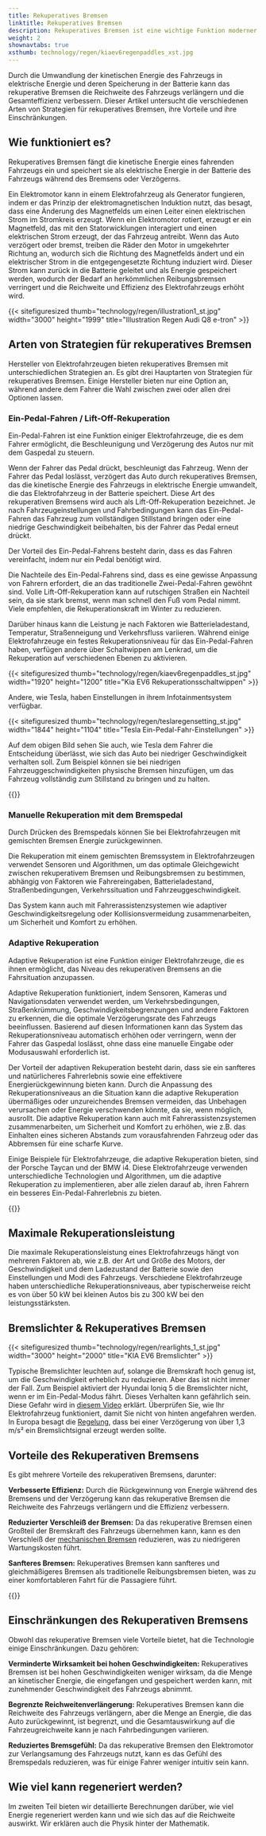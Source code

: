 ```yaml
---
title: Rekuperatives Bremsen
linktitle: Rekuperatives Bremsen
description: Rekuperatives Bremsen ist eine wichtige Funktion moderner Elektrofahrzeuge, die es dem Fahrzeug ermöglicht, während des Bremsens und Verzögerns Energie zurückzugewinnen.
weight: 2
shownavtabs: true
xsthumb: technology/regen/kiaev6regenpaddles_xst.jpg
---
```

<!-- markdownlint-disable MD033 -->
Durch die Umwandlung der kinetischen Energie des Fahrzeugs in elektrische Energie und deren Speicherung in der Batterie kann das rekuperative Bremsen die Reichweite des Fahrzeugs verlängern und die Gesamteffizienz verbessern. Dieser Artikel untersucht die verschiedenen Arten von Strategien für rekuperatives Bremsen, ihre Vorteile und ihre Einschränkungen.

## Wie funktioniert es?

Rekuperatives Bremsen fängt die kinetische Energie eines fahrenden Fahrzeugs ein und speichert sie als elektrische Energie in der Batterie des Fahrzeugs während des Bremsens oder Verzögerns.

Ein Elektromotor kann in einem Elektrofahrzeug als Generator fungieren, indem er das Prinzip der elektromagnetischen Induktion nutzt, das besagt, dass eine Änderung des Magnetfelds um einen Leiter einen elektrischen Strom im Stromkreis erzeugt. Wenn ein Elektromotor rotiert, erzeugt er ein Magnetfeld, das mit den Statorwicklungen interagiert und einen elektrischen Strom erzeugt, der das Fahrzeug antreibt. Wenn das Auto verzögert oder bremst, treiben die Räder den Motor in umgekehrter Richtung an, wodurch sich die Richtung des Magnetfelds ändert und ein elektrischer Strom in die entgegengesetzte Richtung induziert wird. Dieser Strom kann zurück in die Batterie geleitet und als Energie gespeichert werden, wodurch der Bedarf an herkömmlichen Reibungsbremsen verringert und die Reichweite und Effizienz des Elektrofahrzeugs erhöht wird.

{{< sitefiguresized thumb="technology/regen/illustration1_st.jpg" width="3000" height="1999" title="Illustration Regen Audi Q8 e-tron" >}}

## Arten von Strategien für rekuperatives Bremsen

Hersteller von Elektrofahrzeugen bieten rekuperatives Bremsen mit unterschiedlichen Strategien an. Es gibt drei Hauptarten von Strategien für rekuperatives Bremsen. Einige Hersteller bieten nur eine Option an, während andere dem Fahrer die Wahl zwischen zwei oder allen drei Optionen lassen.

### Ein-Pedal-Fahren / Lift-Off-Rekuperation

Ein-Pedal-Fahren ist eine Funktion einiger Elektrofahrzeuge, die es dem Fahrer ermöglicht, die Beschleunigung und Verzögerung des Autos nur mit dem Gaspedal zu steuern.

Wenn der Fahrer das Pedal drückt, beschleunigt das Fahrzeug. Wenn der Fahrer das Pedal loslässt, verzögert das Auto durch rekuperatives Bremsen, das die kinetische Energie des Fahrzeugs in elektrische Energie umwandelt, die das Elektrofahrzeug in der Batterie speichert. Diese Art des rekuperativen Bremsens wird auch als Lift-Off-Rekuperation bezeichnet. Je nach Fahrzeugeinstellungen und Fahrbedingungen kann das Ein-Pedal-Fahren das Fahrzeug zum vollständigen Stillstand bringen oder eine niedrige Geschwindigkeit beibehalten, bis der Fahrer das Pedal erneut drückt.

Der Vorteil des Ein-Pedal-Fahrens besteht darin, dass es das Fahren vereinfacht, indem nur ein Pedal benötigt wird.

Die Nachteile des Ein-Pedal-Fahrens sind, dass es eine gewisse Anpassung von Fahrern erfordert, die an das traditionelle Zwei-Pedal-Fahren gewöhnt sind. Volle Lift-Off-Rekuperation kann auf rutschigen Straßen ein Nachteil sein, da sie stark bremst, wenn man schnell den Fuß vom Pedal nimmt. Viele empfehlen, die Rekuperationskraft im Winter zu reduzieren.

Darüber hinaus kann die Leistung je nach Faktoren wie Batterieladestand, Temperatur, Straßenneigung und Verkehrsfluss variieren. Während einige Elektrofahrzeuge ein festes Rekuperationsniveau für das Ein-Pedal-Fahren haben, verfügen andere über Schaltwippen am Lenkrad, um die Rekuperation auf verschiedenen Ebenen zu aktivieren.

{{< sitefiguresized thumb="technology/regen/kiaev6regenpaddles_st.jpg" width="1920" height="1200" title="Kia EV6 Rekuperationsschaltwippen" >}}

Andere, wie Tesla, haben Einstellungen in ihrem Infotainmentsystem verfügbar.

{{< sitefiguresized thumb="technology/regen/teslaregensetting_st.jpg" width="1844" height="1104" title="Tesla Ein-Pedal-Fahr-Einstellungen" >}}

Auf dem obigen Bild sehen Sie auch, wie Tesla dem Fahrer die Entscheidung überlässt, wie sich das Auto bei niedriger Geschwindigkeit verhalten soll. Zum Beispiel können sie bei niedrigen Fahrzeuggeschwindigkeiten physische Bremsen hinzufügen, um das Fahrzeug vollständig zum Stillstand zu bringen und zu halten.

{{<evkxdisplayaddarticle />}}

### Manuelle Rekuperation mit dem Bremspedal

Durch Drücken des Bremspedals können Sie bei Elektrofahrzeugen mit gemischten Bremsen Energie zurückgewinnen.

Die Rekuperation mit einem gemischten Bremssystem in Elektrofahrzeugen verwendet Sensoren und Algorithmen, um das optimale Gleichgewicht zwischen rekuperativem Bremsen und Reibungsbremsen zu bestimmen, abhängig von Faktoren wie Fahrereingaben, Batterieladestand, Straßenbedingungen, Verkehrssituation und Fahrzeuggeschwindigkeit.

Das System kann auch mit Fahrerassistenzsystemen wie adaptiver Geschwindigkeitsregelung oder Kollisionsvermeidung zusammenarbeiten, um Sicherheit und Komfort zu erhöhen.

### Adaptive Rekuperation

Adaptive Rekuperation ist eine Funktion einiger Elektrofahrzeuge, die es ihnen ermöglicht, das Niveau des rekuperativen Bremsens an die Fahrsituation anzupassen.

Adaptive Rekuperation funktioniert, indem Sensoren, Kameras und Navigationsdaten verwendet werden, um Verkehrsbedingungen, Straßenkrümmung, Geschwindigkeitsbegrenzungen und andere Faktoren zu erkennen, die die optimale Verzögerungsrate des Fahrzeugs beeinflussen. Basierend auf diesen Informationen kann das System das Rekuperationsniveau automatisch erhöhen oder verringern, wenn der Fahrer das Gaspedal loslässt, ohne dass eine manuelle Eingabe oder Modusauswahl erforderlich ist.

Der Vorteil der adaptiven Rekuperation besteht darin, dass sie ein sanfteres und natürlicheres Fahrerlebnis sowie eine effektivere Energierückgewinnung bieten kann. Durch die Anpassung des Rekuperationsniveaus an die Situation kann die adaptive Rekuperation übermäßiges oder unzureichendes Bremsen vermeiden, das Unbehagen verursachen oder Energie verschwenden könnte, da sie, wenn möglich, ausrollt. Die adaptive Rekuperation kann auch mit Fahrerassistenzsystemen zusammenarbeiten, um Sicherheit und Komfort zu erhöhen, wie z.B. das Einhalten eines sicheren Abstands zum vorausfahrenden Fahrzeug oder das Abbremsen für eine scharfe Kurve.

Einige Beispiele für Elektrofahrzeuge, die adaptive Rekuperation bieten, sind der Porsche Taycan und der BMW i4. Diese Elektrofahrzeuge verwenden unterschiedliche Technologien und Algorithmen, um die adaptive Rekuperation zu implementieren, aber alle zielen darauf ab, ihren Fahrern ein besseres Ein-Pedal-Fahrerlebnis zu bieten.

{{<evkxdisplayaddarticle />}}

## Maximale Rekuperationsleistung

Die maximale Rekuperationsleistung eines Elektrofahrzeugs hängt von mehreren Faktoren ab, wie z.B. der Art und Größe des Motors, der Geschwindigkeit und dem Ladezustand der Batterie sowie den Einstellungen und Modi des Fahrzeugs. Verschiedene Elektrofahrzeuge haben unterschiedliche Rekuperationsniveaus, aber typischerweise reicht es von über 50 kW bei kleinen Autos bis zu 300 kW bei den leistungsstärksten.

## Bremslichter & Rekuperatives Bremsen

{{< sitefiguresized thumb="technology/regen/rearlights_1_st.jpg" width="3000" height="2000" title="KIA EV6 Bremslichter" >}}

Typische Bremslichter leuchten auf, solange die Bremskraft hoch genug ist, um die Geschwindigkeit erheblich zu reduzieren. Aber das ist nicht immer der Fall. Zum Beispiel aktiviert der Hyundai Ioniq 5 die Bremslichter nicht, wenn er im Ein-Pedal-Modus fährt. Dieses Verhalten kann gefährlich sein. Diese Gefahr wird in [diesem Video](https://www.youtube.com/watch?v=U0YW7x9U5TQ) erklärt. Überprüfen Sie, wie Ihr Elektrofahrzeug funktioniert, damit Sie nicht von hinten angefahren werden. In Europa besagt die [Regelung](https://unece.org/transport/documents/2022/02/standards/un-regulation-no-13h-revision-4-amendment-2), dass bei einer Verzögerung von über 1,3 m/s² ein Bremslichtsignal erzeugt werden sollte.

## Vorteile des Rekuperativen Bremsens

Es gibt mehrere Vorteile des rekuperativen Bremsens, darunter:

**Verbesserte Effizienz:** Durch die Rückgewinnung von Energie während des Bremsens und der Verzögerung kann das rekuperative Bremsen die Reichweite des Fahrzeugs verlängern und die Effizienz verbessern.

**Reduzierter Verschleiß der Bremsen:** Da das rekuperative Bremsen einen Großteil der Bremskraft des Fahrzeugs übernehmen kann, kann es den Verschleiß der [mechanischen Bremsen](../brakes/) reduzieren, was zu niedrigeren Wartungskosten führt.

**Sanfteres Bremsen:** Rekuperatives Bremsen kann sanfteres und gleichmäßigeres Bremsen als traditionelle Reibungsbremsen bieten, was zu einer komfortableren Fahrt für die Passagiere führt.

{{<evkxdisplayaddarticle />}}

## Einschränkungen des Rekuperativen Bremsens

Obwohl das rekuperative Bremsen viele Vorteile bietet, hat die Technologie einige Einschränkungen. Dazu gehören:

**Verminderte Wirksamkeit bei hohen Geschwindigkeiten:** Rekuperatives Bremsen ist bei hohen Geschwindigkeiten weniger wirksam, da die Menge an kinetischer Energie, die eingefangen und gespeichert werden kann, mit zunehmender Geschwindigkeit des Fahrzeugs abnimmt.

**Begrenzte Reichweitenverlängerung:** Rekuperatives Bremsen kann die Reichweite des Fahrzeugs verlängern, aber die Menge an Energie, die das Auto zurückgewinnt, ist begrenzt, und die Gesamtauswirkung auf die Fahrzeugreichweite kann je nach Fahrbedingungen variieren.

**Reduziertes Bremsgefühl:** Da das rekuperative Bremsen den Elektromotor zur Verlangsamung des Fahrzeugs nutzt, kann es das Gefühl des Bremspedals reduzieren, was für einige Fahrer weniger intuitiv sein kann.

## Wie viel kann regeneriert werden?

Im zweiten Teil bieten wir detaillierte Berechnungen darüber, wie viel Energie regeneriert werden kann und wie sich das auf die Reichweite auswirkt. Wir erklären auch die Physik hinter der Mathematik.
